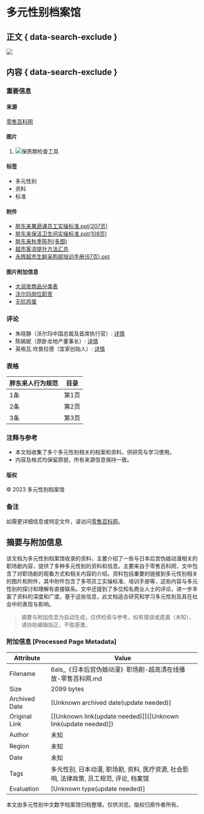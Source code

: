 # 多元性别档案馆

## 正文 { data-search-exclude }


![](http://6als.com/chaoshi/img/22924.png)

## 内容 { data-search-exclude }

### 重要信息

#### 来源
[零售百科网](http://www.6als.com)

#### 图片
1. ![保质期检查工具](http://6als.com/chaoshi/img/2022042402.jpg)

#### 标签
- 多元性别
- 资料
- 标准

#### 附件
- [胖东来果蔬课员工实操标准.ppt(207页)](forum.php?mod=viewthread&tid=1050 "胖东来果蔬课员工实操标准.ppt(207页)")
- [胖东来保洁卫生间实操标准.ppt(108页)](forum.php?mod=viewthread&tid=1055 "胖东来保洁卫生间实操标准.ppt(108页)")
- [胖东来秋季陈列(多图)](forum.php?mod=viewthread&tid=1207 "胖东来秋季陈列(多图)")
- [超市客流提升方法汇总](forum.php?mod=viewthread&tid=2144 "超市客流提升方法汇总")
- [永辉超市生鲜采购部培训手册(67页).ppt](forum.php?mod=viewthread&tid=775 "永辉超市生鲜采购部培训手册(67页).ppt")

#### 图片附加信息
- [大润发商品分类表](forum.php?mod=viewthread&tid=2802 "大润发商品分类表")
- [沃尔玛岗位职责](forum.php?mod=viewthread&tid=2797 "沃尔玛岗位职责")
- [无抗鸡蛋](forum.php?mod=viewthread&tid=2550 "无抗鸡蛋")

### 评论
- 朱晓静（沃尔玛中国总裁及首席执行官）: [详情](forum.php?mod=viewthread&tid=1095)
- 陈嫣妮（原卧龙地产董事长）: [详情](forum.php?mod=viewthread&tid=833)
- 英格瓦·坎普拉德（宜家创始人）: [详情](forum.php?mod=viewthread&tid=1103)

### 表格

| 胖东来人行为规范         | 目录 |
|------------------------|------|
| 1条                     | 第1页 |
| 2条                     | 第2页 |
| 3条                     | 第3页 |

### 注释与参考
- 本文档收集了多个多元性别相关的档案和资料，供研究与学习使用。
- 内容及格式均保留原貌，所有来源信息保持一致。

#### 版权
© 2023 多元性别档案馆

### 备注
如需更详细信息或特定文件，请访问[零售百科网](http://www.6als.com)。
<!-- tcd_original_link http://6als.com/?/20241028134519/VjRaflZ1_729395098.html -->


## 摘要与附加信息

<!-- tcd_abstract -->
该文档为多元性别档案馆收录的资料，主要介绍了一些与日本后宫伪娘动漫相关的职场剧内容，提供了多种多元性别的资料和信息。主要来自于零售百科网，文中包含了对职场剧的观看方式和相关内容的介绍。资料包括重要的链接到多元性别相关的图片和附件，其中附件包含了多项员工实操标准、培训手册等，这些内容与多元性别的探讨和理解有直接联系。文中还提到了多位知名商业人士的评论，进一步丰富了资料的深度和广度。基于这些信息，此文档适合研究和学习多元性别及其在社会中的表现与影响。
<!-- tcd_abstract_end -->

> 摘要与附加信息为自动生成，仅供检索与参考。如有错误或遗漏（未知），请协助编辑指正，不胜感激。

### 附加信息 [Processed Page Metadata]

| Attribute       | Value                                  |
|-----------------|----------------------------------------|
| Filename        | 6als_《日本后宫伪娘动漫》职场剧-超高清在线播放-零售百科网.md                             |
| Size            | 2099 bytes                           |
| Archived Date   | [Unknown archived date(update needed)]                             |
| Original Link   | [[Unknown link(update needed)]]([Unknown link(update needed)])                       |
| Author          | 未知                               |
| Region          | 未知                               |
| Date            | 未知                                 |
| Tags            | 多元性别, 日本动漫, 职场剧, 资料, 医疗资源, 社会影响, 法律政策, 员工规范, 评论, 档案馆                                 |
| Evaluation            | [Unknown type(update needed)]                                 |
<!-- tcd_table_end -->

本文由多元性别中文数字档案馆归档整理，仅供浏览。版权归原作者所有。
